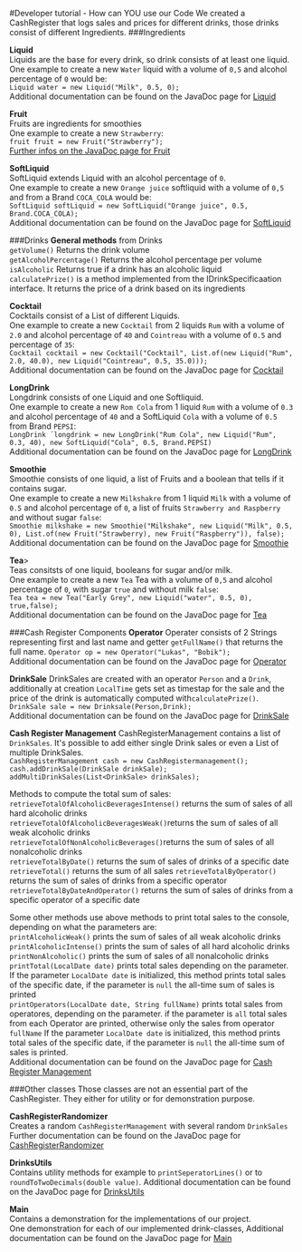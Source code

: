 
#Developer tutorial - How can YOU use our Code
We created a CashRegister that logs sales and prices for different drinks, those drinks consist of different Ingredients.
###Ingredients

**Liquid**  
Liquids are the base for every  drink, so drink consists of at least one liquid.   
One example to create a new `Water` liquid with a volume of `0,5` and alcohol percentage of `0` would be:  
`Liquid water = new Liquid("Milk", 0.5, 0);`  
Additional documentation can be found on the JavaDoc page for [Liquid](apidocs/at/fhj/iit/base/Liquid.html)

**Fruit**  
Fruits are ingredients for smoothies  
One example to create a new `Strawberry`:  
`fruit fruit = new Fruit("Strawberry");`  
[Further infos on the JavaDoc page for Fruit](apidocs/at/fhj/iit/custom/misc/Fruit.html)

**SoftLiquid**  
SoftLiquid extends Liquid with an alcohol percentage of `0`.  
One example to create a new `Orange juice` softliquid with a volume of `0,5` and from a Brand `COCA_COLA` would be:  
`SoftLiquid softLiquid = new SoftLiquid("Orange juice", 0.5, Brand.COCA_COLA);`  
Additional documentation can be found on the JavaDoc page for [SoftLiquid](apidocs/at/fhj/iit/custom/misc/SoftLiquid.html)

###Drinks
**General methods** from Drinks  
`getVolume()` Returns the drink volume  
`getAlcoholPercentage()` Returns the alcohol percentage per volume  
`isAlcoholic` Returns true if a drink has an alcoholic liquid  
`calculatePrize()` is a method implemented from the IDrinkSpecificaation interface. It returns the price of a drink based on its ingredients  

**Cocktail**  
Cocktails consist of a List of different Liquids.  
One example to create a new `Cocktail` from 2 liquids `Rum` with a volume of `2.0` and alcohol percentage of `40` and `Cointreau` with a volume of `0.5` and percentage of `35`:  
`Cocktail cocktail = new Cocktail("Cocktail", List.of(new Liquid("Rum", 2.0, 40.0), new Liquid("Cointreau", 0.5, 35.0)));`  
Additional documentation can be found on the JavaDoc page for [Cocktail](apidocs/at/fhj/iit/custom/drink/Cocktail.html)

**LongDrink**  
Longdrink consists of one Liquid and one Softliquid.  
One example to create a new `Rom Cola` from 1 liquid `Rum` with a volume of `0.3` and alcohol percentage of `40` and a SoftLiquid `Cola` with a volume of `0.5` from Brand `PEPSI`:  
`LongDrink ´longdrink = new LongDrink("Rum Cola", new Liquid("Rum", 0.3, 40), new SoftLiquid("Cola", 0.5, Brand.PEPSI)`  
Additional documentation can be found on the JavaDoc page for [LongDrink](apidocs/at/fhj/iit/custom/drink/LongDrink.html)

**Smoothie**  
Smoothie consists of one liquid, a list of Fruits and a boolean that tells if it contains sugar.  
One example to create a new `Milkshakre` from 1 liquid `Milk` with a volume of `0.5` and alcohol percentage of `0`, a list of fruits `Strawberry and Raspberry` and without sugar `false`:  
`Smoothie milkshake = new Smoothie("Milkshake", new Liquid("Milk", 0.5, 0), List.of(new Fruit("Strawberry), new Fruit("Raspberry")), false);`  
Additional documentation can be found on the JavaDoc page for [Smoothie](apidocs/at/fhj/iit/custom/drink/Smoothie.html)

**Tea**>  
Teas consitsts of one liquid, booleans for sugar and/or milk.  
One example to create a new `Tea` Tea with a volume of `0,5` and alcohol percentage of `0`, with sugar `true` and without milk `false`:  
`Tea tea = new Tea("Early Grey", new Liquid("water", 0.5, 0), true,false);`  
Additional documentation can be found on the JavaDoc page for [Tea](apidocs/at/fhj/iit/custom/drink/Tea.html)


###Cash Register Components
**Operator**
Operater consists of 2 Strings representing first and last name and getter `getFullName()` that returns the full name.
`Operator op = new Operator("Lukas", "Bobik");`  
Additional documentation can be found on the JavaDoc page for [Operator](apidocs/at/fhj/iit/custom/cashRegister/Operator.html)

**DrinkSale**
DrinkSales are created with an operator `Person` and a `Drink`, additionally at creation `LocalTime` gets set as timestap for the sale and the price of the drink is automatically computed with`calculatePrize()`.
`DrinkSale sale = new Drinksale(Person,Drink);`  
Additional documentation can be found on the JavaDoc page for [DrinkSale](apidocs/at/fhj/iit/custom/cashRegister/DrinkSale.html)


**Cash Register Management**
CashRegisterManagement contains a list of `DrinkSales`. It's possible to add either single Drink sales or even a List of multiple DrinkSales.  
`CashRegisterManagement cash = new CashRegistermanagement();  
cash.addDrinkSale(DrinkSale drinkSale);  
addMultiDrinkSales(List<DrinkSale> drinkSales);  `

Methods to compute the total sum of sales:  
`retrieveTotalOfAlcoholicBeveragesIntense()` returns the sum of sales of all hard alcoholic drinks  
`retrieveTotalOfAlcoholicBeveragesWeak()`returns the sum of sales of all weak alcoholic drinks  
`retrieveTotalOfNonAlcoholicBeverages()`returns the sum of sales of all nonalcoholic drinks  
`retrieveTotalByDate()` returns the sum of sales of drinks of a specific date  
`retrieveTotal()` returns the sum of all sales
`retrieveTotalByOperator()` returns the sum of sales of drinks from a specific operator
`retrieveTotalByDateAndOperator()` returns the sum of sales of drinks from a specific operator of a specific date  

Some other methods use above methods to print total sales to the console, depending on what the parameters are:  
`printAlcoholicWeak()` prints the sum of sales of all weak alcoholic drinks   
`printAlcoholicIntense()` prints the sum of sales of all hard alcoholic drinks  
`printNonAlcoholic()` prints the sum of sales of all nonalcoholic drinks  
`printTotal(LocalDate date)` prints total sales depending on the parameter. If the parameter `LocalDate date` is initialized, this method prints total sales of the specific date, if the parameter is `null` the all-time sum of sales is printed  
`printOperators(LocalDate date, String fullName)` prints total sales from operatores, depending on the parameter.
if the parameter is `all` total sales from each Operator are printed, otherwise only the sales from operator `fullName`
If the parameter `LocalDate date` is initialized, this method prints total sales of the specific date, if the parameter is `null` the all-time sum of sales is printed.  
Additional documentation can be found on the JavaDoc page for [Cash Register Management](apidocs/at/fhj/iit/custom/cashRegister/CashRegisterManagement.html)

###Other classes
Those classes are not an essential part of the CashRegister. They either for utility or for demonstration purpose.  

**CashRegisterRandomizer**  
Creates a random `CashRegisterManagement` with several random `DrinkSales`
Further documentation can be found on the JavaDoc page for [CashRegisterRandomizer](apidocs/at/fhj/iit/custom/util/CashRegisterRandomizer.html)

**DrinksUtils**  
Contains utility methods for example to `printSeperatorLines()` or to `roundToTwoDecimals(double value)`.
Additional documentation can be found on the JavaDoc page for [DrinksUtils](apidocs/at/fhj/iit/custom/util/DrinksUtil.html)

**Main**  
Contains a demonstration for the implementations of our project.  
One demonstration for each of our implemented drink-classes,
Additional documentation can be found on the JavaDoc page for [Main](apidocs/at/fhj/iit/Main.html)